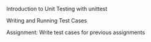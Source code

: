 Introduction to Unit Testing with unittest

Writing and Running Test Cases

 Assignment: Write test cases for previous assignments
